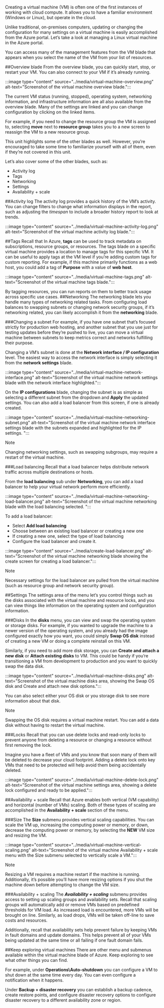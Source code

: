 Creating a virtual machine (VM) is often one of the first instances of working with cloud compute. It allows you to have a familiar environment (Windows or Linux), but operate in the cloud.

Unlike traditional, on-premises computers, updating or changing the configuration for many settings on a virtual machine is easily accomplished from the Azure portal. Let’s take a look at managing a Linux virtual machine in the Azure portal.

You can access many of the management features from the VM blade that appears when you select the name of the VM from your list of resources.

##Overview blade
From the overview blade, you can quickly start, stop, or restart your VM. You can also connect to your VM if it’s already running.

:::image type="content" source="../media/virtual-machine-overview.png" alt-text="Screenshot of the virtual machine overview blade.":::

The current VM status (running, stopped), operating system, networking information, and infrastructure information are all also available from the overview blade. Many of the settings are linked and you can change configuration by clicking on the linked items.

For example, if you need to change the resource group the VM is assigned to, selecting **move** next to **resource group** takes you to a new screen to reassign the VM to a new resource group.

This unit highlights some of the other blades as well. However, you’re encouraged to take some time to familiarize yourself with all of them, even if they’re not covered in this unit.

Let’s also cover some of the other blades, such as:
* Activity log
* Tags
* Networking
* Settings
* Availability + scale

##Activity log
The activity log provides a quick history of the VM’s activity. You can change filters to change what information displays in the report, such as adjusting the *timespan* to include a broader history report to look at trends.

:::image type="content" source="../media/virtual-machine-activity-log.png" alt-text="Screenshot of the virtual machine activity log blade.":::

##Tags
Recall that In Azure, **tags** can be used to track metadata on subscriptions, resource groups, or resources. The tags blade on a specific virtual machine provides a location to manage tags for this specific VM. It can be useful to apply tags at the VM level if you’re adding custom tags for custom reporting. For example, if this machine primarily functions as a web host, you could add a tag of **Purpose** with a value of **web host**.

:::image type="content" source="../media/virtual-machine-tags.png" alt-text="Screenshot of the virtual machine tags blade.":::

By tagging resources, you can run reports on them to better track usage across specific use cases.
##Networking
The networking blade lets you handle many types of networking related tasks. From configuring load balances to swapping subnets or changing network security groups, if it’s networking related, you can likely accomplish it from the **networking** blade.

###Changing a subnet
For example, if you have one subnet that’s focused strictly for production web hosting, and another subnet that you use just for testing updates before they’re pushed to live, you can move a virtual machine between subnets to keep metrics correct and networks fulfilling their purpose.

Changing a VM’s subnet is done at the **Network interface / IP configuration** level. The easiest way to access the network interface is simply selecting it from the **network settings** blade.

:::image type="content" source="../media/virtual-machine-network-interface.png" alt-text="Screenshot of the virtual machine network settings blade with the network interface highlighted.":::

On the **IP configurations** blade, changing the subnet is as simple as selecting a different subnet from the dropdown and **Apply** the updated settings. You can also add a load balancer from this screen, if one is already created.

:::image type="content" source="../media/virtual-machine-networking-subnet.png" alt-text="Screenshot of the virtual machine network interface settings blade with the subnets expanded and highlighted for the IP settings. ":::

> [!NOTE]
>Changing networking settings, such as swapping subgroups, may require a restart of the virtual machine.

###Load balancing
Recall that a load balancer helps distribute network traffic across multiple destinations or hosts.

From the **load balancing** sub under **Networking**, you can add a load balancer to help your virtual network perform more efficiently.

:::image type="content" source="../media/virtual-machine-networking-load-balancer.png" alt-text="Screenshot of the virtual machine networking blade with the load balancing selected. ":::

To add a load balancer:
* Select **Add load balancing**
* Choose between an existing load balancer or creating a new one
* If creating a new one, select the type of load balancing
* Configure the load balancer and create it.

:::image type="content" source="../media/create-load-balancer.png" alt-text="Screenshot of the virtual machine networking blade showing the create screen for creating a load balancer.":::

> [!NOTE]
> Necessary settings for the load balancer are pulled from the virtual machine (such as resource group and network security group).

##Settings
The settings area of the menu let’s you control things such as the disks associated with the virtual machine and resource locks, and you can view things like information on the operating system and configuration information.

###Disks
In the **disks** menu, you can view and swap the operating system or storage disks. For example, if you wanted to upgrade the machine to a newer version of the operating system, and you already had the image configured exactly how you want, you could simply **Swap OS disk** instead of creating a new VM or doing a complete reinstall on this VM.

Similarly, if you need to add more disk storage, you can **Create and attach a new disk** or **Attach existing disks** to VM. This could be handy if you’re transitioning a VM from development to production and you want to quickly swap the data disk.

:::image type="content" source="../media/virtual-machine-disks.png" alt-text="Screenshot of the virtual machine disks area, showing the Swap OS disk and Create and attach new disk options.":::

You can also select either your OS disk or you storage disk to see more information about that disk.

> [!NOTE]
> Swapping the OS disk requires a virtual machine restart. You can add a data disk without having to restart the virtual machine.

###Locks
Recall that you can use delete locks and read-only locks to prevent anyone from deleting a resource or changing a resource without first removing the lock.

Imagine you have a fleet of VMs and you know that soon many of them will be deleted to decrease your cloud footprint. Adding a delete lock onto key VMs that need to be protected will help avoid them being accidentally deleted.

:::image type="content" source="../media/virtual-machine-delete-lock.png" alt-text="Screenshot of the virtual machine settings area, showing a delete lock configured and ready to be applied.":::

##Availability + scale
Recall that Azure enables both vertical (VM capability) and horizontal (number of VMs) scaling. Both of these types of scaling are accomplished in the **Availability + scale** section of the menu.

###Size
The **Size** submenu provides vertical scaling capabilities. You can scale the VM up, increasing the computing power or memory, or down, decrease the computing power or memory, by selecting the **NEW** VM size and resizing the VM.

:::image type="content" source="../media/virtual-machine-vertical-scaling.png" alt-text="Screenshot of the virtual machine Availability + scale menu with the Size submenu selected to vertically scale a VM.":::

> [!NOTE]
> Resizing a VM requires a machine restart if the machine is running. Additionally, it’s possible you’ll have more resizing options if you shut the machine down before attempting to change the VM size.

###Availability + scaling
The ***Availability + scaling*** submenu provides access to setting up scaling groups and availability sets. Recall that scaling groups will automatically add or remove VMs based on predefined thresholds for VM load. As increased load is encountered, more VMs will be brought on line. Similarly, as load drops, VMs will be taken off-line to save costs and resources.

Additionally, recall that availability sets help prevent failure by keeping VMs in fault domains and update domains. This helps prevent all of your VMs being updated at the same time or all failing if one fault domain fails.

##Keep exploring virtual machines
There are other menu and submenus available within the virtual machine blade of Azure. Keep exploring to see what other things you can find.

For example, under **Operations\Auto-shutdown** you can configure a VM to shut down at the same time every day. You can even configure a notification when it happens.

Under **Backup + disaster recovery** you can establish a backup cadence, create restore points, and configure disaster recovery options to configure disaster recovery to a different availability zone or region.